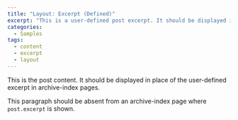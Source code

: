 ```yaml
---
title: "Layout: Excerpt (Defined)"
excerpt: "This is a user-defined post excerpt. It should be displayed in place of the post content in archive-index pages."
categories:
  - Samples
tags:
  - content
  - excerpt
  - layout
---
```


This is the post content. It should be displayed in place of the user-defined excerpt in archive-index pages.

This paragraph should be absent from an archive-index page where `post.excerpt` is shown.
